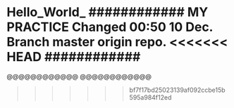 Hello_World_
############
MY PRACTICE
Changed 00:50 10 Dec.
Branch master origin repo.
<<<<<<< HEAD
############
=======
@@@@@@@@@@@@
@@@@@@@@@@@@
>>>>>>> bf7f17bd25023139af092ccbe15b595a984f12ed
